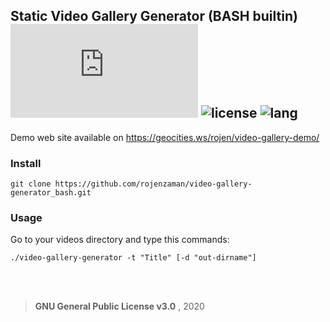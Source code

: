 ## Static Video Gallery Generator (BASH builtin) ![repo size](https://img.shields.io/github/size/rojenzaman/video-gallery-generator_bash/video-gallery-generator.sh) ![license](https://img.shields.io/github/license/rojenzaman/video-gallery-generator_bash) ![lang](https://img.shields.io/github/languages/top/rojenzaman/video-gallery-generator_bash)

Demo web site available on https://geocities.ws/rojen/video-gallery-demo/

### Install

    git clone https://github.com/rojenzaman/video-gallery-generator_bash.git

### Usage

Go to your videos directory and type this commands:

    ./video-gallery-generator -t "Title" [-d "out-dirname"]

<br><br>

> **GNU General Public License v3.0** , 2020
